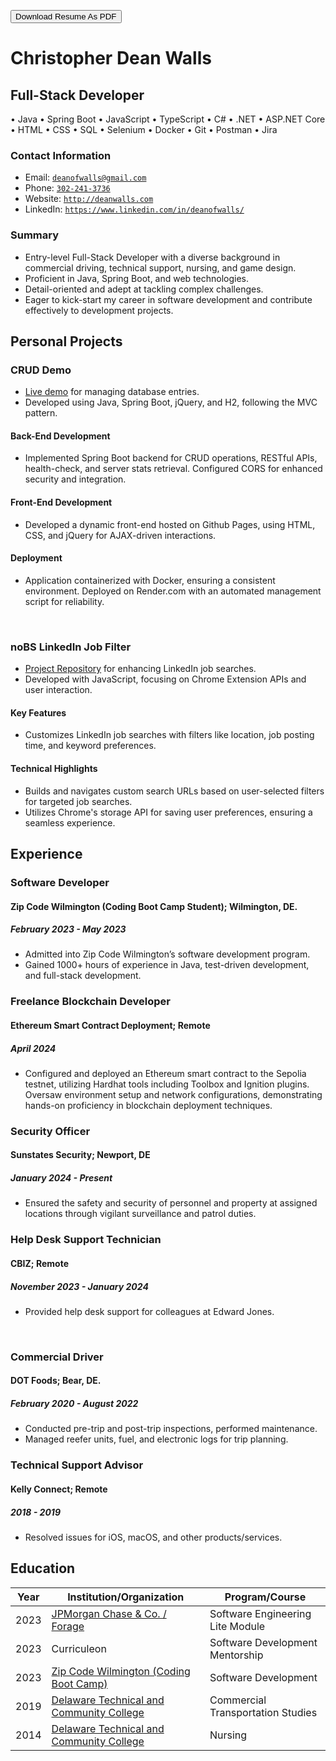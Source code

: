 <!-- <script src="http://code.jquery.com/jquery-1.4.2.min.js"></script> <script> var x = document.getElementsByClassName("site-footer-credits"); setTimeout(() => { x[0].remove(); }, 10); </script> -->

<div class="header-bar"></div>
<link rel="stylesheet" type="text/css" media="all" href="./style.css" />
<script>
    function downloadAsPDF() {
        // Assuming the PDF file is named 'sample.pdf' and resides in the same directory as your README.md
        window.location.href = 'resume.pdf';
    }
</script>
<meta property="og:title" content="Dean-Walls-Public-Portfolio" />

<button onclick="downloadAsPDF()">Download Resume As PDF</button>

# Christopher Dean Walls

## Full-Stack Developer
&bull; Java &bull; Spring Boot &bull; JavaScript &bull; TypeScript &bull; C# &bull; .NET &bull; ASP.NET Core &bull; HTML &bull; CSS &bull; SQL &bull; Selenium &bull; Docker &bull; Git &bull; Postman &bull; Jira

### Contact Information

* Email: [`deanofwalls@gmail.com`](mailto:deanofwalls@gmail.com)
* Phone: [`302-241-3736`](tel:+1-302-241-3736)
* Website: [`http://deanwalls.com`](http://deanwalls.com)
* LinkedIn: [`https://www.linkedin.com/in/deanofwalls/`](https://www.linkedin.com/in/deanofwalls/)

### Summary

* Entry-level Full-Stack Developer with a diverse background in commercial driving, technical support, nursing, and game design.
* Proficient in Java, Spring Boot, and web technologies.
* Detail-oriented and adept at tackling complex challenges.
* Eager to kick-start my career in software development and contribute effectively to development projects.

## Personal Projects

### CRUD Demo
  * [Live demo](http://crud_demo.deanwalls.com) for managing database entries.
  * Developed using Java, Spring Boot, jQuery, and H2, following the MVC pattern.

#### Back-End Development
  * Implemented Spring Boot backend for CRUD operations, RESTful APIs, health-check, and server stats retrieval. Configured CORS for enhanced security and integration.

#### Front-End Development
  * Developed a dynamic front-end hosted on Github Pages, using HTML, CSS, and jQuery for AJAX-driven interactions.

#### Deployment
  * Application containerized with Docker, ensuring a consistent environment. Deployed on Render.com with an automated management script for reliability.


<div style="page-break-before: always;"></div>
<br class="print-only">

### noBS LinkedIn Job Filter
  * [Project Repository](https://github.com/deanOfWalls/noBS_LinkedIn_Job_Filter) for enhancing LinkedIn job searches.
  * Developed with JavaScript, focusing on Chrome Extension APIs and user interaction.

#### Key Features
  * Customizes LinkedIn job searches with filters like location, job posting time, and keyword preferences.

#### Technical Highlights
  * Builds and navigates custom search URLs based on user-selected filters for targeted job searches.
  * Utilizes Chrome's storage API for saving user preferences, ensuring a seamless experience.


## Experience

### Software Developer

#### Zip Code Wilmington (Coding Boot Camp Student); Wilmington, DE.

##### February 2023 - May 2023

* Admitted into Zip Code Wilmington’s software development program.
* Gained 1000+ hours of experience in Java, test-driven development, and full-stack development.

### Freelance Blockchain Developer

#### Ethereum Smart Contract Deployment; Remote

##### April 2024

* Configured and deployed an Ethereum smart contract to the Sepolia testnet, utilizing Hardhat tools including Toolbox and Ignition plugins. Oversaw environment setup and network configurations, demonstrating hands-on proficiency in blockchain deployment techniques.

### Security Officer

#### Sunstates Security; Newport, DE

##### January 2024 - Present

* Ensured the safety and security of personnel and property at assigned locations through vigilant surveillance and patrol duties.

### Help Desk Support Technician

#### CBIZ; Remote

##### November 2023 - January 2024

* Provided help desk support for colleagues at Edward Jones.

<div style="page-break-before: always;"></div>
<br>

### Commercial Driver

#### DOT Foods; Bear, DE.

##### February 2020 - August 2022

* Conducted pre-trip and post-trip inspections, performed maintenance.
* Managed reefer units, fuel, and electronic logs for trip planning.

### Technical Support Advisor

#### Kelly Connect; Remote

##### 2018 - 2019

* Resolved issues for iOS, macOS, and other products/services.



## Education

| Year | Institution/Organization                                                                   | Program/Course                      |
|------|-------------------------------------------------------------------------------------------|------------------------------------|
| 2023 | [JPMorgan Chase & Co. / Forage](forage.pdf)                                               | Software Engineering Lite Module   |
| 2023 | Curriculeon                                                           | Software Development Mentorship    |
| 2023 | [Zip Code Wilmington (Coding Boot Camp)](zipcode.pdf)                                     | Software Development               |
| 2019 | [Delaware Technical and Community College](driverCert.pdf)                                | Commercial Transportation Studies  |
| 2014 | [Delaware Technical and Community College](lpnDiploma.pdf)                                | Nursing                            |
